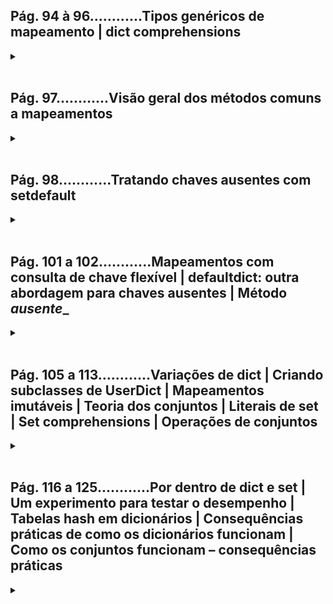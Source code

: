 ## **Pág. 94 à 96............Tipos genéricos de mapeamento | dict comprehensions**
<details>
<summary></summary>

Mapeamento ou Dicionário (dict) ou hash[key]=value é uma coleção de objetos armazenados por uma chave e valor, ao contrário de sequências que armazenam pela posição dos itens.

```python
# Uma sequência de itens ou lista de pares
DIAL_CODES = [(86, 'China'), (91, 'India'), (1, 'United States'), (62, 'Indonesia'), (55, 'Brazil'), (92, 'Pakistan'), (880, 'Bangladesh'), (234, 'Nigeria'), (7, 'Russia'), (81, 'Japan'),]   

# Criando um Mapeamento (dicionário ou hash[key]=value) com o método dict()__________________________________________________________________
metodo_dict = dict(DIAL_CODES) #método dict()
print('Chaves e valores:', metodo_dict) #output: Chaves e valores: {86: 'China', 91: 'India', 1: 'United States', 62: 'Indonesia', 55: 'Brazil', 92: 'Pakistan', 880: 'Bangladesh', 234: 'Nigeria', 7: 'Russia', 81: 'Japan'}
print('Chaves:', metodo_dict.keys()) #output: Chaves: dict_keys([86, 91, 1, 62, 55, 92, 880, 234, 7, 81])
print('Valores:', metodo_dict.values()) #output: Valores: dict_values(['China', 'India', 'United States', 'Indonesia', 'Brazil', 'Pakistan', 'Bangladesh', 'Nigeria', 'Russia', 'Japan'])

# Criando um Mapeamento (dicionário ou hash[key]=value) com dict comprehensions______________________________________________________________
dict_comprehensions = {key: value for key, value in DIAL_CODES} #dict comprehensionsa
print('Chaves e valores:', dict_comprehensions) #output: Chaves e valores: {86: 'China', 91: 'India', 1: 'United States', 62: 'Indonesia', 55: 'Brazil', 92: 'Pakistan', 880: 'Bangladesh', 234: 'Nigeria', 7: 'Russia', 81: 'Japan'}
print('Chaves:', dict_comprehensions.keys()) #output: Chaves: dict_keys([86, 91, 1, 62, 55, 92, 880, 234, 7, 81])
print('Valores:', dict_comprehensions.values()) #output: Valores: dict_values(['China', 'India', 'United States', 'Indonesia', 'Brazil', 'Pakistan', 'Bangladesh', 'Nigeria', 'Russia', 'Japan'])

dict_comprehensions_2 = {key: value.upper() for key, value in dict_comprehensions.items() if key<66} #dict comprehensions
print(dict_comprehensions_2) #output: {1: 'UNITED STATES', 62: 'INDONESIA', 55: 'BRAZIL', 7: 'RUSSIA'}
```

</details>
</br>


## **Pág. 97............Visão geral dos métodos comuns a mapeamentos**
<details>
<summary></summary>

Mapeamento ou Dicionário ("dict") ou hash[key]=value é uma coleção de objetos armazenados por uma chave e um valor, ao contrário de sequências que armazenam pela posição dos itens.

### ***MÉTODOS DE DICT DEFAULTDICT E ORDEREDDICT:***

♦ O diferencial do tipo de mapeamento defaultdict é que ele é capaz de devolver valores predefinidos quando chaves são ausentes:</br>
    (O método especial __missing__ é o mecanismo que faz defaultdict funcionar(chamando default_factory) para essa finalidade.)</br>
→ Nota:
 - @a: default_factory não é um método, mas um atributo de instância invocável (callable) definido pelo usuário final quando defaultdict é instanciada.
 - @b: OrderedDict.popitem() remove o primeiro item inserido (FIFO); um argumento last opcional, se definido com True, remove o último item (LIFO).

| MÉTODOS | dict | defaultdict | OrderedDict |  |
|:-:|:-:|:-:|:-:|:-:|
| d.clear() | ● | ● | ● | Remove todos os itens |
| d.contains(k) | ● | ● | ● | k in d |
| d.copy() | ● | ● | ● | Cópia rasa |
| d._copy_() |  | ● |  | Suporte para copy.copy |
| d.default_factory |  | ● |  | Função a ser chamada por __missing__ para gerar valores ausentes [ver nota @a] |
| d__deliten__(k) | ● | ● | ● | del d[k] – remove item com a chave k |
| d.fronkeys(it, [initial]) | ● | ● | ● | Novo mapeamento a partir das chaves do iterável, com valor inicial opcional (default é None) |
| d.get(k, [default]) | ● | ● | ● | Obtém item com a chave k; devolve default ou None se estiver ausente |
| d.__getiten__(k) | ● | ● | ● | d[k]-obtém item com a chave k |
| d.items() | ● | ● | ● | Obtém view sobre itens - pares (key, value) |
| d.__iter__() | ● | ● | ● | Obtém um iterador para chaves |
| d.keys() | ● | ● | ● | Obtém view para chaves |
| d.__len__() | ● | ● |●  | len(s)-número de itens |
| d.__missing__(k) |  | ● |  | Chamado quando __gettten__ não encontra a chave |
| d.move_to_end(k, [Last]) |  |  | ● | Move k para a primeira ou para a última posição (last é True por default) |
| d.pop(k, [default]) | ● | ● | ● | Remove e devolve o valor em k, ou default ou None se estiver ausente |
| d.popitem() | ● | ● | ● | Remove e devolve um item (key, value) arbitrário [ver nota @b] |
| d.__reversed__() |  |  | ● | Obtém um iterador para chaves do último para o primeiro inserido |
| d.setdefault(k, [default]) | ● | ● | ● | Se k in d, devolve d[k]; caso contrário, define d[k] default e devolve esse valor |
| d.__setitem__(k, v) | ● | ● | ● | d[k] = v – coloca v em k |
| d.update(m, [**kargs]) | ● | ● | ● | Atualiza d com itens do mapeamento ou do iterável de pares (key, value) |
| d.values() | ● | ● | ● | Obtém view dos valores |

</details>
</br>


## **Pág. 98............Tratando chaves ausentes com setdefault**
<details>
<summary></summary>

adapted from Alex Martelli's example in "Re-learning Python"
http://www.aleax.it/Python/accu04_Relearn_Python_alex.pdf
(slide 41) Ex: lines-by-word file index


#### **Explicação de with:**
with é usado para garantir finalização de recursos adquiridos.</br>
No exemplo citado deve ficar algo parecido com isto internamente:</br>

```python
try:
    __enter__()
    open(sys.argv[1], encoding='utf-8') as fp:
        #bloco de códigos
finally:
    __exit__()
```

```python
import sys
import re
import collections #para collections.defaultdict()

WORD_RE = re.compile(r'\w+')

index = {}

'''
♦ OBJETIVO:__________________________________________________________________________________________
Demonstrar um código que satisfaça o exemplo do uso do mapeamento abaixo, [FAZENDO APENAS UMA BUSCA].
    if key not in my_dict:           → 1°BUSCA
        my_dict[key] = []
    my_dict[key].append(new_value)   → 2°BUSCA
'''

#MANEIRA 1[DUAS BUSCAS]:
with open(sys.argv[1], encoding='utf-8') as fp: # with↓; as→alias(apelido)
    for line_no, line in enumerate(fp, 1):
        for match in WORD_RE.finditer(line):
            word = match.group()
            column_no = match.start()+1
            location = (line_no, column_no)

            # MANEIRA 1: com my_dict.get(k, [default])   →   Obtém item com a chave k; devolve default ou None se estiver ausente (pag97_metodos_de_mapeamento.py).
            occurrences = index.get(word, [])  # 1°BUSCA: Obtêm a lista de ocorrências para word, ou [] se essa palavra não for encontrada
            occurrences.append(location)       # Concatena a nova posição para ocurrences 
            index[word] = occurrences          # 2°BUSCA: Coloca occurrences alterado no dicionário index; isso [IMPLICA UMA SEGUNDA BUSCA] em index

#ou MANEIRA 2[UMA BUSCA]:
with open(sys.argv[1], encoding='utf-8') as fp:
    for line_no, line in enumerate(fp, 1):
        for match in WORD_RE.finditer(line):
            word = match.group()
            column_no = match.start()+1
            location = (line_no, column_no)
            
            # MANEIRA 2: → com my_dict.setdefault(k, [default])   →   Se k in my_dict, devolve my_dict[k]; caso contrário, define my_dict[k] = default e devolve esse valor (pag97_metodos_de_mapeamento.py).
            index.setdefault(word, []).append(location)  # Obtêm a lista de ocorrências para word, ou [] se essa palavra não for encontrada; setdefault devolve o valor, portanto poderá ser atualizada [SEM EXIGIR UMA SEGUNDA BUSCA]).


'''
♦ CONCLUSÃO:__________________________________________________________________________________________
A MANEIRA 2:
    my_dict.setdefault(key, []).append(new_value)   → UMA ÚNICA BUSCA

É EQUIVALENTE À:
    if key not in my_dict:           → +1 BUSCA
        my_dict[key] = []         → +1 (ou não)
    my_dict[key].append(new_value)   → +1 BUSCA

COM EXCEÇÃO DE QUE .setdefault FAZ TUDO COM [UMA ÚNICA BUSCA]
'''

# print in alphabetical order
for word in sorted(index, key=str.upper):  # No argumento key= de sorted, não é chamando str.upper; mas apenas passado uma referência a esse método para que a função sorted possa usá-lo a fim de normalizar as palavras para a ordenação.
    print(word, index[word])
# END INDEX0


'''
____________________________________________________________________________________________________________________________________________
→ o mapeamento defaultdict devolve valores predefinidos quando chaves são ausentes, pode ser usado no lugar do método setdefault.
dado um defaultdict vazio criado como dd = defaultdict(list), se 'new-key' não estiver em dd, a expressão dd['new-key'] executará os passos:
    •Chama list() para criar uma nova lista.
    •Insere a lista em dd usando 'new-key' como chave.
    •Devolve uma referência a essa lista.
'''
WORD_RE = re.compile(r'\w+')

index = collections.defaultdict(list)     # Cria um defaultdict com o construtor list como default_factory
with open(sys.argv[1], encoding='utf-8') as fp:
    for line_no, line in enumerate(fp, 1):
        for match in WORD_RE.finditer(line):
            word = match.group()
            column_no = match.start()+1
            location = (line_no, column_no)
            index[word].append(location)  # Se word não estiver inicialmente em index, default_factory será chamado para gerar o valor
                                          # ausente, que, neste caso, é uma list vazia; ela será então atribuida a index[word] e
                                          # devolvida, de modo que a operação .append(location) sempre será bem-sucedida.

# print in alphabetical order
for word in sorted(index, key=str.upper):
    print(word, index[word])
# END INDEX0
```

</details>
</br>


## **Pág. 101 a 102............Mapeamentos com consulta de chave flexível | defaultdict: outra abordagem para chaves ausentes | Método _ausente__**
<details>
<summary></summary>

#### **Implementação de __missing_**
 - pag97_metodos_de_mapeamentos:
   - O diferencial do tipo de mapeamento defaultdict é que ele é capaz de devolver valores predefinidos quando chaves são ausentes:
     - (O método especial __missing__ é o mecanismo que faz defaultdict funcionar(chamando default_factory) para essa finalidade.)

```python
# exemplo com uma classe que herda de dict_____________________________________
class ExemploSimples(dict):  # ExemploSimples herda de dict

    def __missing__(self, key):
        if isinstance(key, str):  # Verifica se key já é uma str. Se for e estiver ausente, gera KeyError.
            raise KeyError(key)
        return self[str(key)]  # Cria str a partir de key e refaz a consulta.

    def get(self, key, default=None):
        try:
            return self[key]  # O método get deleta para __getitem__ usando a notação self[key]; isso dá a oportunidade ao nosso __missing__ de agir.
        except KeyError:
            return default  # Se um KeyError for gerado, é sinal de que __missing__ já falhou, portanto devolveremos default.

    def __contains__(self, key):
        return key in self.keys() or str(key) in self.keys()  # Procura a chave não modificada (a instância pode conter chaves que não sejam str) e, em seguida, procura uma str criada a partir da chave.


'''___testes para ExemploSimples()_________

d = ExemploSimples([('2', 'two'), ('4', 'four')])
d['2']
    output: 'two'
d[4]
    output: 'four'
d[1]
    output: 
        Traceback (most recent call last):
          ...
        KeyError: '1'


d.get('2')
    output: 'two'
d.get(4)
    output: 'four'
d.get(1, 'N/A')
    output: 'N/A'


2 in d
    output: True
1 in d
    output: False

'''

import collections
# exemplo com uma classe que herda de UserDict_____________________________________
# Graças a UserDict, a classe ExemploAvancado é menor que ExemploSimples e sempre converte chaves que não são strings para str — na inserção, na atualização e na consulta.
class ExemploAvancado(collections.UserDict):  # A classe ExemploAvancado estende de UserDict

    def __missing__(self, key):  # __missing_ é exatamente como no exemplo anterior
        if isinstance(key, str): # Verifica se key já é uma str. Se for e estiver ausente, gera KeyError.
            raise KeyError(key)
        return self[str(key)]

    def __contains__(self, key):
        return str(key) in self.data  # __contais__ é mais simples que no exemplo anterior: pode-se supor que todas as chaves armazenadas sejam str e consultar self.data em vez de chamar senf.keys() como fieto em ExemploSimples

    def __setitem__(self, key, item):
        self.data[str(key)] = item   # __setitem__ converte qualquer key para uma str. Esse método é mais fácil de sobrescrever quando podemos delegar ao atributo self.data.


'''___testes para ExemploAvancado()_________

d = ExemploAvancado([(2, 'two'), ('4', 'four')])
sorted(d.keys())
    output: ['2', '4']


d['2']
    output: 'two'
d[4]
    output: 'four'
d[1]
    output:
        Traceback (most recent call last):
          ...
        KeyError: '1'


d.get('2')
    output: 'two'
d.get(4)
    output: 'four'
d.get(1, 'N/A')
    output: 'N/A'


2 in d
    output: True
1 in d
    output: False


d[0] = 'zero'
d['0']
    output: 'zero'


d.update({6:'six', '8':'eight'})
sorted(d.keys())
    output: ['0', '2', '4', '6', '8']
d.update([(10, 'ten'), ('12', 'twelve')])
sorted(d.keys())
    output: ['0', '10', '12', '2', '4', '6', '8']
d.update([1, 3, 5])
    output: 
        Traceback (most recent call last):
          ...
        TypeError: 'int' object is not iterable
'''
```

</details>
</br>


## **Pág. 105 a 113............Variações de dict | Criando subclasses de UserDict | Mapeamentos imutáveis | Teoria dos conjuntos | Literais de set | Set comprehensions | Operações de conjuntos**
<details>
<summary></summary>

### ***Operações matemáticas de set: esses métodos geram um novo conjunto ou atualizam o conjunto-alvo in-place se ele for mutável:***

| SIMB MAT | OPER PYTHON | MÉTODO | DESCRIÇÃO |
|:-:|:-:|:-:|:-:|
| S∩Z. | s & z | s.__and__(z) | Intersecção entre s e z |
|  | z & s | s__rand__(z) | Operador & reverso |
|  |  | s.intersection(it, ...) | Intersecção entre s e todos os conjuntos criados a partir dos iteráveis it etc |
|  | s &= z | s.__iand__(z) | s atualizado com a intersecção entre s e z |
|  |  | s.intersection_update(it, ...) | s atualizado com a intersecção entre s e todos os conjuntos criados a partir dos iteráveis it etc |
| SUZ | s | z | s.__or__(z) | União de s e z |
|  | z | s | s.__ror__(z) | Operador | reverso |
|  |  | s.union(it, ...) | União de s e todos os conjuntos criados a partir dos iteráveis it etc |
|  | s |= z | s.__ior__(z) | s atualizado com a união de s e z |
|  |  | s.update(it, ...) | s atualizado com a união de s e todos os conjuntos criados a partir dos iteráveis it etc |
| S\Z | s - z | s.__sub__(z) | Complemento relativo ou diferença entre s e z |
|  | z - s | s.__rsub__(z) | Operador - reverso |
|  |  | s.difference(it, ...) | Diferença entre s e todos os conjuntos criados a partir dos iteráveis it etc |
|  | s -= z | s.__isub__(z) | s atualizado com a diferença entre s e z |
|  |  | s.difference_update(it, ...) | s atualizado com a diferença entre s e todos os conjuntos criados a partir dos iteráveis it etc |
|  |  | s.symmetric_difference(it) | Complemento de s & set(it) |
| SΔZ | s ^ z | s.__xor__(z) | Diferença simétrica (complemento da intersecção s & z) |
|  | z ^ s | s.__rxor__(z). | Operador ^ reverso |
|  |  | s.symmetric_difference_update(it, ...) | s atualizado com a diferença simétrica entre s e todos os conjuntos criados a partir dos iteráveis it etc |
|  | s ^= z | s.__ixor__(z) | s atualizado com a diferença simétrica de s e z |


### ***Operadores e métodos de comparação de conjuntos que devolvem um booleano:***

| SIMB MAT | OPER PYTHON | MÉTODO | DESCRIÇÃO |
|:-:|:-:|:-:|:-:|
|  |  | s.Isdisjoint(z) | sez são disjuntos (não tem nenhum elemento em comum) |
| e∈S | e in s | s.__contain__(e) | O elemento e está presente em s |
| S⊆Z | s <= s | s.__le__(z)  | s é um subconjunto do conjunto z |
|  |  | s.issubset(it) | s é um subconjunto do conjunto criado a partir do iterável it |
| S⊂Z | s < z | s.__lt__(z) | s é um subconjunto próprio do conjunto z |
| S⊇Z | s >= z | s.__ge__(z) | s é um superconjunto do conjunto z |
|  |  | s.issuperset(it) | s é um superconjunto do conjunto criado a partir do iterável it |
| S⊃Z | s > z | s.__gt__(z) | s é um superconjunto próprio do conjunto z |


### ***Métodos adicionais de conjuntos:***

|  | set | frozenset | DESCRIÇÃO |
|:-:|:-:|:-:|:-:|
| s.add(e) | ● |  | Adiciona o elemento e em s |
| s.clear() | ● |  | Remove todos os elementos de s |
| s.copy() | ● | ● | Cópia rasa de s |
| s.discard(e) | ● |  | Remove o elemento e de s se estiver presente |
| s.__iter__() | ● | ● | Obtém um iterador para s |
| s.__len__() | ● | ● | len(s) |
| s.pop() | ● |  | Remove e devolve um elemento de s, gerando KeyError ses estiver vazio |
| s.remove(e) | ● |  | Remove o elemento e de s, gerando KeyError se e not in s |

</details>
</br>


## **Pág. 116 a 125............Por dentro de dict e set | Um experimento para testar o desempenho | Tabelas hash em dicionários | Consequências práticas de como os dicionários funcionam | Como os conjuntos funcionam – consequências práticas**
<details>
<summary></summary>

### ***As chaves dos dict ou dicionários ou hash[key]=value precisam ser objetos hashable:***
**♦ Um objeto é hashable se:**</br>
 - 1. Tiver um valor de hash que nunca mude: i.e., oferecer suporte a função hash por meio de um método __hash__ que sempre devolva o mesmo valor.
 - 2. Puder ser comparado com outros objetos: i.e., possuir suporte à igualdade por meio do método __eq__().

</br>

*→ Se a == b é True, então hash(a) == hash(b) também deve ser True.*

</br>

```python
# Códigos de discagem dos dez países mais populosos
DIAL_CODES = [
        (86, 'China'),
        (91, 'India'),
        (1, 'United States'),
        (62, 'Indonesia'),
        (55, 'Brazil'),
        (92, 'Pakistan'),
        (880, 'Bangladesh'),
        (234, 'Nigeria'),
        (7, 'Russia'),
        (81, 'Japan'),
    ]

d1 = dict(DIAL_CODES)  # d1 é criado a partir de tuplas, em ordem decrescente por padrão.

d2 = dict(sorted(DIAL_CODES))  # d2 é criado com tuplas ordenadas de acordo com o código de discagem do país.

d3 = dict(sorted(DIAL_CODES, key=lambda x:x[1]))  # d3 é cria com tuplas ordenadas de acordo com o nome do país

print('d1:', d1.keys())
print('d2:', d2.keys())
print('d3:', d3.keys())
'''output:
d1: dict_keys([86, 91, 1, 62, 55, 92, 880, 234, 7, 81])
d2: dict_keys([1, 7, 55, 62, 81, 86, 91, 92, 234, 880])
d3: dict_keys([880, 55, 86, 91, 62, 81, 234, 92, 7, 1])
'''
assert d1 == d2 and d2 == d3  # d4 os dicionários são comparados como iguais, pois armazenam as mesmas células/baldes(bucket)/pares key:value.
```

</details>

